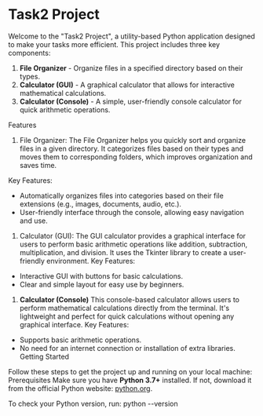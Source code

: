 # Task2 Project

Welcome to the "Task2 Project", a utility-based Python application designed to make your tasks more efficient. This project includes three key components:

1. **File Organizer** - Organize files in a specified directory based on their types.
2. **Calculator (GUI)** - A graphical calculator that allows for interactive mathematical calculations.
3. **Calculator (Console)** - A simple, user-friendly console calculator for quick arithmetic operations.

 Features

 1. File Organizer:
The File Organizer helps you quickly sort and organize files in a given directory. It categorizes files based on their types and moves them to corresponding folders, which improves organization and saves time.

Key Features:

- Automatically organizes files into categories based on their file extensions (e.g., images, documents, audio, etc.).
- User-friendly interface through the console, allowing easy navigation and use.

1. Calculator (GUI):
The GUI calculator provides a graphical interface for users to perform basic arithmetic operations like addition, subtraction, multiplication, and division. It uses the Tkinter library to create a user-friendly environment.
Key Features:

- Interactive GUI with buttons for basic calculations.
- Clear and simple layout for easy use by beginners.

1. **Calculator (Console)**
This console-based calculator allows users to perform mathematical calculations directly from the terminal. It's lightweight and perfect for quick calculations without opening any graphical interface.
Key Features:

- Supports basic arithmetic operations.
- No need for an internet connection or installation of extra libraries.
Getting Started

Follow these steps to get the project up and running on your local machine:
Prerequisites
Make sure you have **Python 3.7+** installed. If not, download it from the official Python website: [python.org](https://www.python.org/downloads/).

To check your Python version, run:
python --version
